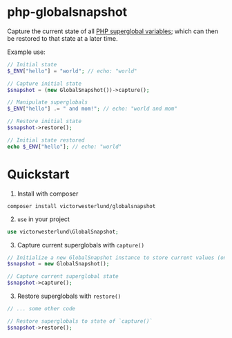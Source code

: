 # php-globalsnapshot

Capture the current state of all [PHP superglobal variables](https://www.php.net/manual/en/language.variables.superglobals.php); which can then be restored to that state at a later time.

Example use:
```php
// Initial state
$_ENV["hello"] = "world"; // echo: "world"

// Capture initial state
$snapshot = (new GlobalSnapshot())->capture();

// Manipulate superglobals
$_ENV["hello"] .= " and mom!"; // echo: "world and mom"

// Restore initial state
$snapshot->restore();

// Initial state restored
echo $_ENV["hello"]; // echo: "world"
```

# Quickstart

1. Install with composer
```
composer install victorwesterlund/globalsnapshot
```

2. `use` in your project
```php
use victorwesterlund\GlobalSnapshot;
```

3. Capture current superglobals with `capture()`
```php
// Initialize a new GlobalSnapshot instance to store current values (one snapshot per instance)
$snapshot = new GlobalSnapshot();

// Capture current superglobal state
$snapshot->capture();
```

3. Restore superglobals with `restore()`
```php
// ... some other code

// Restore superglobals to state of `capture()`
$snapshot->restore();
```
